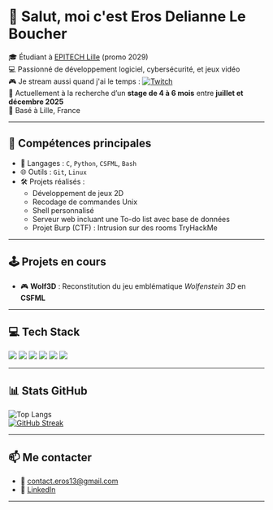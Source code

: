 # 👋 Salut, moi c'est Eros Delianne Le Boucher

🎓 Étudiant à [EPITECH Lille](https://www.epitech.eu/) (promo 2029)  
💻 Passionné de développement logiciel, cybersécurité, et jeux vidéo  
🎮 Je stream aussi quand j'ai le temps : 
[![Twitch](https://img.shields.io/badge/-Live-9146FF?style=flat-square&logo=twitch&logoColor=white)](https://www.twitch.tv/Soresss_)  
🔎 Actuellement à la recherche d’un **stage de 4 à 6 mois** entre **juillet et décembre 2025**  
📍 Basé à Lille, France
  


---

## 🚀 Compétences principales

- 🔧 Langages : `C`, `Python`, `CSFML`, `Bash`
- 🌐 Outils : `Git`, `Linux`
- 🛠️ Projets réalisés : 
  - Développement de jeux 2D  
  - Recodage de commandes Unix  
  - Shell personnalisé  
  - Serveur web incluant une To-do list avec base de données
  - Projet Burp (CTF) : Intrusion sur des rooms TryHackMe

---

## 🕹️ Projets en cours

- 🎮 **Wolf3D** : Reconstitution du jeu emblématique *Wolfenstein 3D* en **CSFML**

---

## 💻 Tech Stack

<img src="https://img.shields.io/badge/Python-3776AB?style=for-the-badge&logo=python&logoColor=white" />
<img src="https://img.shields.io/badge/Bash%20Script-121011?style=for-the-badge&logo=gnu-bash&logoColor=white" />
<img src="https://img.shields.io/badge/C-00599C?style=for-the-badge&logo=c&logoColor=white" />
<img src="https://img.shields.io/badge/GitHub-181717?style=for-the-badge&logo=github&logoColor=white" />
<img src="https://img.shields.io/badge/Linux-FCC624?style=for-the-badge&logo=linux&logoColor=black" />
<img src="https://img.shields.io/badge/CSFML-00979D?style=for-the-badge&logo=sfml&logoColor=white" />

---

## 📊 Stats GitHub

![Top Langs](https://github-readme-stats.vercel.app/api/top-langs/?username=Sores-ss&layout=compact&theme=midnight-purple)  
[![GitHub Streak](https://streak-stats.demolab.com?user=Sores-ss&theme=midnight-purple)](https://git.io/streak-stats)

---

## 📫 Me contacter

- 📧 contact.eros13@gmail.com  
- 💼 [LinkedIn](https://www.linkedin.com/in/erosdelianne/)

---
